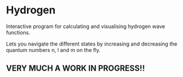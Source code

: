 # Hydrogen
Interactive program for calculating and visualising hydrogen wave functions.

Lets you navigate the different states by increasing and decreasing the quantum numbers n, l and m on the fly.

## VERY MUCH A WORK IN PROGRESS!!